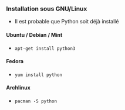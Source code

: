 ### Installation sous GNU/Linux

* Il est probable que Python soit déjà installé

#### Ubuntu / Debian / Mint

* `apt-get install python3`

#### Fedora

* `yum install python`

#### Archlinux

* `pacman -S python`
